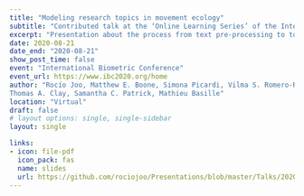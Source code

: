 ```yaml
---
title: "Modeling research topics in movement ecology"
subtitle: "Contributed talk at the ‘Online Learning Series’ of the International Biometric Conference"
excerpt: "Presentation about the process from text pre-processing to topic modeling, from a statistical point of view"
date: 2020-08-21
date_end: "2020-08-21"
show_post_time: false
event: "International Biometric Conference"
event_url: https://www.ibc2020.org/home
author: "Rocío Joo, Matthew E. Boone, Simona Picardi, Vilma S. Romero-Romero,
Thomas A. Clay, Samantha C. Patrick, Mathieu Basille"
location: "Virtual"
draft: false
# layout options: single, single-sidebar
layout: single

links:
- icon: file-pdf
  icon_pack: fas
  name: slides
  url: https://github.com/rociojoo/Presentations/blob/master/Talks/2020/ibc2020.pdf
---
```


